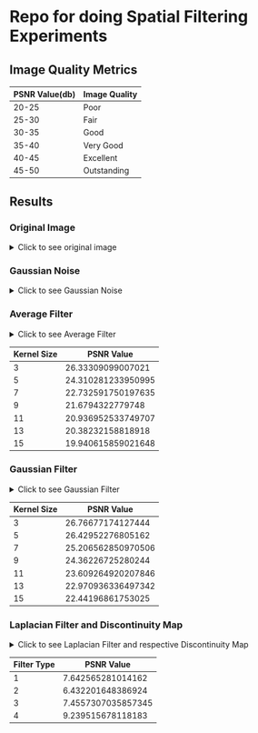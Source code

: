 # Repo for doing Spatial Filtering Experiments

## Image Quality Metrics

| PSNR Value(db) | Image Quality |
|----------------|---------------|
| 20-25          | Poor          |
| 25-30          | Fair          |
| 30-35          | Good          |
| 35-40          | Very Good     |
| 40-45          | Excellent     |
| 45-50          | Outstanding   |


## Results

### Original Image

<details>
    <summary>Click to see original image</summary>
    <img src="results/original_image.png" alt="Original Image">
</details>



### Gaussian Noise

<details>
    <summary>Click to see Gaussian Noise</summary>
    <img src="results/gaussian_noise.png" alt="Gaussian Noise">

    PSNR Value: 20.58368544669303
</details>


### Average Filter
<details>
  <summary>Click to see Average Filter</summary>
  <div style="display: flex; flex-wrap: wrap;">
    <div style="flex: 0 0 48%; margin-right: 2%;">
      <img src="results/average3.png" alt="Average Filter 3" style="width: 100%;">
      <p>PSNR Value: 26.33309099007021</p>
    </div>
    <div style="flex: 0 0 48%;">
      <img src="results/average5.png" alt="Average Filter 5" style="width: 100%;">
      <p>PSNR Value: 24.310281233950995</p>
    </div>
    <div style="flex: 0 0 48%; margin-right: 2%;">
      <img src="results/average7.png" alt="Average Filter 7" style="width: 100%;">
      <p>PSNR Value: 22.732591750197635</p>
    </div>
    <div style="flex: 0 0 48%;">
      <img src="results/average9.png" alt="Average Filter 9" style="width: 100%;">
      <p>PSNR Value: 21.6794322779748</p>
    </div>
    <div style="flex: 0 0 48%; margin-right: 2%;">
      <img src="results/average11.png" alt="Average Filter 11" style="width: 100%;">
      <p>PSNR Value: 20.936952533749707</p>
    </div>
    <div style="flex: 0 0 48%;">
      <img src="results/average13.png" alt="Average Filter 13" style="width: 100%;">
      <p>PSNR Value: 20.38232158818918</p>
    </div>
    <div style="flex: 0 0 48%; margin-right: 2%;">
      <img src="results/average15.png" alt="Average Filter 15" style="width: 100%;">
      <p>PSNR Value: 19.940615859021648</p>
    </div>
  </div>
</details>



| Kernel Size | PSNR Value |
|----------------|---------------|
| 3          | 26.33309099007021 |
| 5          | 24.310281233950995 |
| 7          | 22.732591750197635 |
| 9          | 21.6794322779748 |
| 11         | 20.936952533749707 |
| 13         | 20.38232158818918 |
| 15         | 19.940615859021648 |

### Gaussian Filter
<details>
  <summary>Click to see Gaussian Filter</summary>
  <div style="display: flex; flex-wrap: wrap;">
    <div style="flex: 0 0 48%; margin-right: 2%;">
      <img src="results/gaussian3.png" alt="Gaussian Filter 3" style="width: 100%;">
      <p>PSNR Value: 26.76677174127444</p>
    </div>
    <div style="flex: 0 0 48%;">
      <img src="results/gaussian5.png" alt="Gaussian Filter 5" style="width: 100%;">
      <p>PSNR Value: 26.42952276805162</p>
    </div>
    <div style="flex: 0 0 48%; margin-right: 2%;">
      <img src="results/gaussian7.png" alt="Gaussian Filter 7" style="width: 100%;">
      <p>PSNR Value: 25.206562850970506</p>
    </div>
    <div style="flex: 0 0 48%;">
      <img src="results/gaussian9.png" alt="Gaussian Filter 9" style="width: 100%;">
      <p>PSNR Value: 24.36226725280244</p>
    </div>
    <div style="flex: 0 0 48%; margin-right: 2%;">
      <img src="results/gaussian11.png" alt="Gaussian Filter 11" style="width: 100%;">
      <p>PSNR Value: 23.609264920207846</p>
    </div>
    <div style="flex: 0 0 48%;">
      <img src="results/gaussian13.png" alt="Gaussian Filter 13" style="width: 100%;">
      <p>PSNR Value: 22.970936336497342</p>
    </div>
    <div style="flex: 0 0 48%; margin-right: 2%;">
      <img src="results/gaussian15.png" alt="Gaussian Filter 15" style="width: 100%;">
      <p>PSNR Value: 22.44196861753025</p>
    </div>
  </div>
</details>


| Kernel Size | PSNR Value |
|----------------|---------------|
| 3          | 26.76677174127444 |
| 5          | 26.42952276805162 |
| 7          | 25.206562850970506 |
| 9          | 24.36226725280244 |
| 11         | 23.609264920207846 |
| 13         | 22.970936336497342 |
| 15         | 22.44196861753025 |


### Laplacian Filter and Discontinuity Map

<details>
  <summary>Click to see Laplacian Filter and respective Discontinuity Map</summary>
  <div style="display: flex; justify-content: space-between;">
    <div style="flex: 0 0 48%;">
      <img src="results/laplacian1.png" alt="Laplacian Filter 1" style="width: 100%;">
      <p>PSNR Value: 7.642565281014162</p>
    </div>
    <div style="flex: 0 0 48%;">
      <img src="results/laplacian1_dis.png" alt="Discontinuity Map 1" style="width: 100%;">
    </div>
  </div>
  <div style="display: flex; justify-content: space-between;">
    <div style="flex: 0 0 48%;">
      <img src="results/laplacian2.png" alt="Laplacian Filter 2" style="width: 100%;">
      <p>PSNR Value: 6.432201648386924</p>
    </div>
    <div style="flex: 0 0 48%;">
      <img src="results/laplacian2_dis.png" alt="Discontinuity Map 2" style="width: 100%;">
    </div>
  </div>
  <div style="display: flex; justify-content: space-between;">
    <div style="flex: 0 0 48%;">
      <img src="results/laplacian3.png" alt="Laplacian Filter 3" style="width: 100%;">
      <p>PSNR Value: 7.4557307035857345</p>
    </div>
    <div style="flex: 0 0 48%;">
      <img src="results/laplacian3_dis.png" alt="Discontinuity Map 3" style="width: 100%;">
    </div>
  </div>
  <div style="display: flex; justify-content: space-between;">
    <div style="flex: 0 0 48%;">
      <img src="results/laplacian4.png" alt="Laplacian Filter 4" style="width: 100%;">
      <p>PSNR Value: 9.239515678118183</p>
    </div>
    <div style="flex: 0 0 48%;">
      <img src="results/laplacian4_dis.png" alt="Discontinuity Map 4" style="width: 100%;">
    </div>
  </div>
</details>



| Filter Type | PSNR Value |
|----------------|---------------|
| 1          | 7.642565281014162 |
| 2          | 6.432201648386924 |
| 3          | 7.4557307035857345 |
| 4          | 9.239515678118183 |
